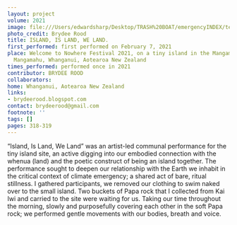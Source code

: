 ```yaml
---
layout: project
volume: 2021
image: file:///Users/edwardsharp/Desktop/TRASH%20BOAT/emergencyINDEX/ten_plus/guts/Links/1665101364119_Island_IsLand_WeLand_BrydeeRood_greyscale.jpg
photo_credit: Brydee Rood
title: ISLAND, IS LAND, WE LAND.
first_performed: first performed on February 7, 2021
place: Welcome to Nowhere Festival 2021, on a tiny island in the Mangamahu Stream,
  Mangamahu, Whanganui, Aotearoa New Zealand
times_performed: performed once in 2021
contributor: BRYDEE ROOD
collaborators:
home: Whanganui, Aotearoa New Zealand
links:
- brydeerood.blogspot.com
contact: brydeerood@gmail.com
footnote: ''
tags: []
pages: 318-319
---
```

“Island, Is Land, We Land” was an artist-led communal performance for the tiny island site, an active digging into our embodied connection with the whenua (land) and the poetic construct of being an island together. The performance sought to deepen our relationship with the Earth we inhabit in the critical context of climate emergency; a shared act of bare, ritual stillness. I gathered participants, we removed our clothing to swim naked over to the small island. Two buckets of Papa rock that I collected from Kai Iwi and carried to the site were waiting for us. Taking our time throughout the morning, slowly and purposefully covering each other in the soft Papa rock; we performed gentle movements with our bodies, breath and voice. 